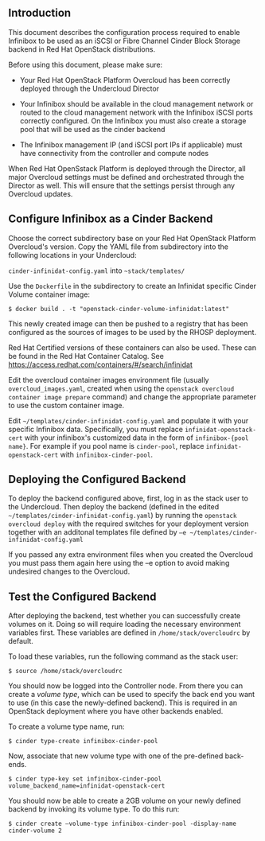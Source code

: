## Introduction

This document describes the configuration process required to enable Infinibox
to be used as an iSCSI or Fibre Channel Cinder Block Storage backend in
Red Hat OpenStack distributions.

Before using this document, please make sure:

-  Your Red Hat OpenStack Platform Overcloud has been correctly
   deployed through the Undercloud Director

-  Your Infinibox should be available in the cloud management
   network or routed to the cloud management network with the Infinibox iSCSI
   ports correctly configured. On the Infinibox you must
   also create a storage pool that will be used as the cinder backend

-  The Infinibox management IP (and iSCSI port IPs if applicable) must have
   connectivity from the controller and compute nodes

When Red Hat OpenSstack Platform is deployed through the Director, all
major Overcloud settings must be defined and orchestrated through the
Director as well. This will ensure that the settings persist through any
Overcloud updates.

## Configure Infinibox as a Cinder Backend

Choose the correct subdirectory base on your Red Hat OpenStack Platform Overcloud's version.
Copy the YAML file from subdirectory into the following locations in your Undercloud:

`cinder-infinidat-config.yaml` into `~stack/templates/`

Use the `Dockerfile` in the subdirectory to create an Infinidat specific Cinder Volume container image:
```
$ docker build . -t "openstack-cinder-volume-infinidat:latest"
```
This newly created image can then be pushed to a registry that has been configured
as the sources of images to be used by the RHOSP deployment.

Red Hat Certified versions of these containers can also be used. These can be found
in the Red Hat Container Catalog. See https://access.redhat.com/containers/#/search/infinidat

Edit the overcloud container images environment file (usually
`overcloud_images.yaml`, created when using the
`openstack overcloud container image prepare` command) and change the
appropriate parameter to use the custom container image.

Edit `~/templates/cinder-infinidat-config.yaml` and populate it with your specific
Infinibox data. Specifically, you must replace `infinidat-openstack-cert` with your infinibox's
customized data in the form of `infinibox-{pool name}`. For example if you pool name is `cinder-pool`,
replace `infinidat-openstack-cert` with `infinibox-cinder-pool`.

## Deploying the Configured Backend

To deploy the backend configured above, first, log in as the
stack user to the Undercloud. Then deploy the backend (defined in the
edited `~/templates/cinder-infinidat-config.yaml`) by running the
`openstack overcloud deploy` with the required switches for your
deployment version together with an additonal templates file defined
by `–e ~/templates/cinder-infinidat-config.yaml`

If you passed any extra environment files when you created the Overcloud
you must pass them again here using the –e option to avoid making
undesired changes to the Overcloud.

## Test the Configured Backend

After deploying the backend, test whether you can successfully create
volumes on it. Doing so will require loading the necessary environment
variables first. These variables are defined in `/home/stack/overcloudrc`
by default.

To load these variables, run the following command as the stack user:
```
$ source /home/stack/overcloudrc
```
You should now be logged into the Controller node. From there you can
create a *volume type*, which can be used to specify the back end you
want to use (in this case the newly-defined backend). This is required
in an OpenStack deployment where you have other backends enabled.

To create a volume type name, run:
```
$ cinder type-create infinibox-cinder-pool
```
Now, associate that new volume type with one of the pre-defined back-ends.
```
$ cinder type-key set infinibox-cinder-pool volume_backend_name=infinidat-openstack-cert
```
You should now be able to create a 2GB volume on your newly defined
backend by invoking its volume type. To do this run:
```
$ cinder create –volume-type infinibox-cinder-pool -display-name cinder-volume 2
```

